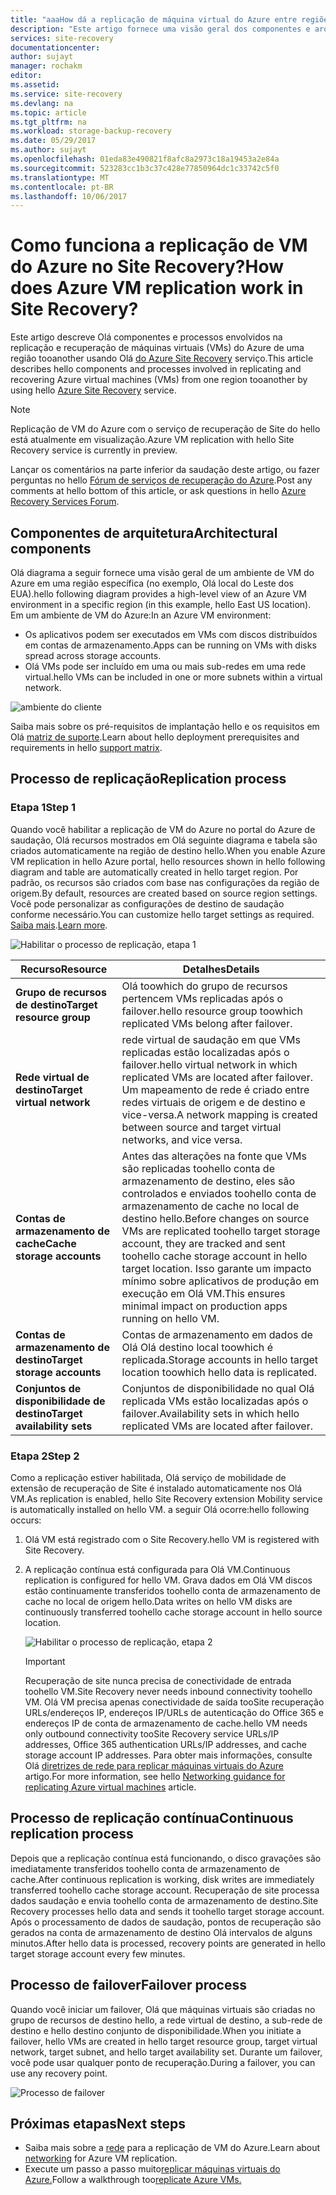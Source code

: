 ```yaml
---
title: "aaaHow dá a replicação de máquina virtual do Azure entre regiões do Azure trabalho no Azure Site Recovery?  | Microsoft Docs"
description: "Este artigo fornece uma visão geral dos componentes e arquitetura usada ao replicar máquinas virtuais do Azure entre regiões do Azure usando o serviço do Azure Site Recovery hello."
services: site-recovery
documentationcenter: 
author: sujayt
manager: rochakm
editor: 
ms.assetid: 
ms.service: site-recovery
ms.devlang: na
ms.topic: article
ms.tgt_pltfrm: na
ms.workload: storage-backup-recovery
ms.date: 05/29/2017
ms.author: sujayt
ms.openlocfilehash: 01eda83e490821f8afc8a2973c18a19453a2e84a
ms.sourcegitcommit: 523283cc1b3c37c428e77850964dc1c33742c5f0
ms.translationtype: MT
ms.contentlocale: pt-BR
ms.lasthandoff: 10/06/2017
---
```

# <a name="how-does-azure-vm-replication-work-in-site-recovery"></a><span data-ttu-id="76f8d-104">Como funciona a replicação de VM do Azure no Site Recovery?</span><span class="sxs-lookup"><span data-stu-id="76f8d-104">How does Azure VM replication work in Site Recovery?</span></span>


<span data-ttu-id="76f8d-105">Este artigo descreve Olá componentes e processos envolvidos na replicação e recuperação de máquinas virtuais (VMs) do Azure de uma região tooanother usando Olá [do Azure Site Recovery](site-recovery-overview.md) serviço.</span><span class="sxs-lookup"><span data-stu-id="76f8d-105">This article describes hello components and processes involved in replicating and recovering Azure virtual machines (VMs) from one region tooanother by using hello [Azure Site Recovery](site-recovery-overview.md) service.</span></span>

>[!NOTE]
><span data-ttu-id="76f8d-106">Replicação de VM do Azure com o serviço de recuperação de Site do hello está atualmente em visualização.</span><span class="sxs-lookup"><span data-stu-id="76f8d-106">Azure VM replication with hello Site Recovery service is currently in preview.</span></span>

<span data-ttu-id="76f8d-107">Lançar os comentários na parte inferior da saudação deste artigo, ou fazer perguntas no hello [Fórum de serviços de recuperação do Azure](https://social.msdn.microsoft.com/forums/azure/home?forum=hypervrecovmgr).</span><span class="sxs-lookup"><span data-stu-id="76f8d-107">Post any comments at hello bottom of this article, or ask questions in hello [Azure Recovery Services Forum](https://social.msdn.microsoft.com/forums/azure/home?forum=hypervrecovmgr).</span></span>

## <a name="architectural-components"></a><span data-ttu-id="76f8d-108">Componentes de arquitetura</span><span class="sxs-lookup"><span data-stu-id="76f8d-108">Architectural components</span></span>

<span data-ttu-id="76f8d-109">Olá diagrama a seguir fornece uma visão geral de um ambiente de VM do Azure em uma região específica (no exemplo, Olá local do Leste dos EUA).</span><span class="sxs-lookup"><span data-stu-id="76f8d-109">hello following diagram provides a high-level view of an Azure VM environment in a specific region (in this example, hello East US location).</span></span> <span data-ttu-id="76f8d-110">Em um ambiente de VM do Azure:</span><span class="sxs-lookup"><span data-stu-id="76f8d-110">In an Azure VM environment:</span></span>
- <span data-ttu-id="76f8d-111">Os aplicativos podem ser executados em VMs com discos distribuídos em contas de armazenamento.</span><span class="sxs-lookup"><span data-stu-id="76f8d-111">Apps can be running on VMs with disks spread across storage accounts.</span></span>
- <span data-ttu-id="76f8d-112">Olá VMs pode ser incluído em uma ou mais sub-redes em uma rede virtual.</span><span class="sxs-lookup"><span data-stu-id="76f8d-112">hello VMs can be included in one or more subnets within a virtual network.</span></span>

![ambiente do cliente](./media/site-recovery-azure-to-azure-architecture/source-environment.png)

<span data-ttu-id="76f8d-114">Saiba mais sobre os pré-requisitos de implantação hello e os requisitos em Olá [matriz de suporte](site-recovery-support-matrix-azure-to-azure.md).</span><span class="sxs-lookup"><span data-stu-id="76f8d-114">Learn about hello deployment prerequisites and requirements in hello [support matrix](site-recovery-support-matrix-azure-to-azure.md).</span></span>

## <a name="replication-process"></a><span data-ttu-id="76f8d-115">Processo de replicação</span><span class="sxs-lookup"><span data-stu-id="76f8d-115">Replication process</span></span>

### <a name="step-1"></a><span data-ttu-id="76f8d-116">Etapa 1</span><span class="sxs-lookup"><span data-stu-id="76f8d-116">Step 1</span></span>

<span data-ttu-id="76f8d-117">Quando você habilitar a replicação de VM do Azure no portal do Azure de saudação, Olá recursos mostrados em Olá seguinte diagrama e tabela são criados automaticamente na região de destino hello.</span><span class="sxs-lookup"><span data-stu-id="76f8d-117">When you enable Azure VM replication in hello Azure portal, hello resources shown in hello following diagram and table are automatically created in hello target region.</span></span> <span data-ttu-id="76f8d-118">Por padrão, os recursos são criados com base nas configurações da região de origem.</span><span class="sxs-lookup"><span data-stu-id="76f8d-118">By default, resources are created based on source region settings.</span></span> <span data-ttu-id="76f8d-119">Você pode personalizar as configurações de destino de saudação conforme necessário.</span><span class="sxs-lookup"><span data-stu-id="76f8d-119">You can customize hello target settings as required.</span></span> <span data-ttu-id="76f8d-120">[Saiba mais](site-recovery-replicate-azure-to-azure.md).</span><span class="sxs-lookup"><span data-stu-id="76f8d-120">[Learn more](site-recovery-replicate-azure-to-azure.md).</span></span>

![Habilitar o processo de replicação, etapa 1](./media/site-recovery-azure-to-azure-architecture/enable-replication-step-1.png)

<span data-ttu-id="76f8d-122">**Recurso**</span><span class="sxs-lookup"><span data-stu-id="76f8d-122">**Resource**</span></span> | <span data-ttu-id="76f8d-123">**Detalhes**</span><span class="sxs-lookup"><span data-stu-id="76f8d-123">**Details**</span></span>
--- | ---
<span data-ttu-id="76f8d-124">**Grupo de recursos de destino**</span><span class="sxs-lookup"><span data-stu-id="76f8d-124">**Target resource group**</span></span> | <span data-ttu-id="76f8d-125">Olá toowhich do grupo de recursos pertencem VMs replicadas após o failover.</span><span class="sxs-lookup"><span data-stu-id="76f8d-125">hello resource group toowhich replicated VMs belong after failover.</span></span>
<span data-ttu-id="76f8d-126">**Rede virtual de destino**</span><span class="sxs-lookup"><span data-stu-id="76f8d-126">**Target virtual network**</span></span> | <span data-ttu-id="76f8d-127">rede virtual de saudação em que VMs replicadas estão localizadas após o failover.</span><span class="sxs-lookup"><span data-stu-id="76f8d-127">hello virtual network in which replicated VMs are located after failover.</span></span> <span data-ttu-id="76f8d-128">Um mapeamento de rede é criado entre redes virtuais de origem e de destino e vice-versa.</span><span class="sxs-lookup"><span data-stu-id="76f8d-128">A network mapping is created between source and target virtual networks, and vice versa.</span></span>
<span data-ttu-id="76f8d-129">**Contas de armazenamento de cache**</span><span class="sxs-lookup"><span data-stu-id="76f8d-129">**Cache storage accounts**</span></span> | <span data-ttu-id="76f8d-130">Antes das alterações na fonte que VMs são replicadas toohello conta de armazenamento de destino, eles são controlados e enviados toohello conta de armazenamento de cache no local de destino hello.</span><span class="sxs-lookup"><span data-stu-id="76f8d-130">Before changes on source VMs are replicated toohello target storage account, they are tracked and sent toohello cache storage account in hello target location.</span></span> <span data-ttu-id="76f8d-131">Isso garante um impacto mínimo sobre aplicativos de produção em execução em Olá VM.</span><span class="sxs-lookup"><span data-stu-id="76f8d-131">This ensures minimal impact on production apps running on hello VM.</span></span>
<span data-ttu-id="76f8d-132">**Contas de armazenamento de destino**</span><span class="sxs-lookup"><span data-stu-id="76f8d-132">**Target storage accounts**</span></span>  | <span data-ttu-id="76f8d-133">Contas de armazenamento em dados de Olá Olá destino local toowhich é replicada.</span><span class="sxs-lookup"><span data-stu-id="76f8d-133">Storage accounts in hello target location toowhich hello data is replicated.</span></span>
<span data-ttu-id="76f8d-134">**Conjuntos de disponibilidade de destino**</span><span class="sxs-lookup"><span data-stu-id="76f8d-134">**Target availability sets**</span></span>  | <span data-ttu-id="76f8d-135">Conjuntos de disponibilidade no qual Olá replicada VMs estão localizadas após o failover.</span><span class="sxs-lookup"><span data-stu-id="76f8d-135">Availability sets in which hello replicated VMs are located after failover.</span></span>

### <a name="step-2"></a><span data-ttu-id="76f8d-136">Etapa 2</span><span class="sxs-lookup"><span data-stu-id="76f8d-136">Step 2</span></span>

<span data-ttu-id="76f8d-137">Como a replicação estiver habilitada, Olá serviço de mobilidade de extensão de recuperação de Site é instalado automaticamente nos Olá VM.</span><span class="sxs-lookup"><span data-stu-id="76f8d-137">As replication is enabled, hello Site Recovery extension Mobility service is automatically installed on hello VM.</span></span> <span data-ttu-id="76f8d-138">a seguir Olá ocorre:</span><span class="sxs-lookup"><span data-stu-id="76f8d-138">hello following occurs:</span></span>

1. <span data-ttu-id="76f8d-139">Olá VM está registrado com o Site Recovery.</span><span class="sxs-lookup"><span data-stu-id="76f8d-139">hello VM is registered with Site Recovery.</span></span>

2. <span data-ttu-id="76f8d-140">A replicação contínua está configurada para Olá VM.</span><span class="sxs-lookup"><span data-stu-id="76f8d-140">Continuous replication is configured for hello VM.</span></span> <span data-ttu-id="76f8d-141">Grava dados em Olá VM discos estão continuamente transferidos toohello conta de armazenamento de cache no local de origem hello.</span><span class="sxs-lookup"><span data-stu-id="76f8d-141">Data writes on hello VM disks are continuously transferred toohello cache storage account in hello source location.</span></span>

   ![Habilitar o processo de replicação, etapa 2](./media/site-recovery-azure-to-azure-architecture/enable-replication-step-2.png)

   >[!IMPORTANT]
   > <span data-ttu-id="76f8d-143">Recuperação de site nunca precisa de conectividade de entrada toohello VM.</span><span class="sxs-lookup"><span data-stu-id="76f8d-143">Site Recovery never needs inbound connectivity toohello VM.</span></span> <span data-ttu-id="76f8d-144">Olá VM precisa apenas conectividade de saída tooSite recuperação URLs/endereços IP, endereços IP/URLs de autenticação do Office 365 e endereços IP de conta de armazenamento de cache.</span><span class="sxs-lookup"><span data-stu-id="76f8d-144">hello VM needs only outbound connectivity tooSite Recovery service URLs/IP addresses, Office 365 authentication URLs/IP addresses, and cache storage account IP addresses.</span></span> <span data-ttu-id="76f8d-145">Para obter mais informações, consulte Olá [diretrizes de rede para replicar máquinas virtuais do Azure](site-recovery-azure-to-azure-networking-guidance.md) artigo.</span><span class="sxs-lookup"><span data-stu-id="76f8d-145">For more information, see hello [Networking guidance for replicating Azure virtual machines](site-recovery-azure-to-azure-networking-guidance.md) article.</span></span>

## <a name="continuous-replication-process"></a><span data-ttu-id="76f8d-146">Processo de replicação contínua</span><span class="sxs-lookup"><span data-stu-id="76f8d-146">Continuous replication process</span></span>

<span data-ttu-id="76f8d-147">Depois que a replicação contínua está funcionando, o disco gravações são imediatamente transferidos toohello conta de armazenamento de cache.</span><span class="sxs-lookup"><span data-stu-id="76f8d-147">After continuous replication is working, disk writes are immediately transferred toohello cache storage account.</span></span> <span data-ttu-id="76f8d-148">Recuperação de site processa dados saudação e envia toohello conta de armazenamento de destino.</span><span class="sxs-lookup"><span data-stu-id="76f8d-148">Site Recovery processes hello data and sends it toohello target storage account.</span></span> <span data-ttu-id="76f8d-149">Após o processamento de dados de saudação, pontos de recuperação são gerados na conta de armazenamento de destino Olá intervalos de alguns minutos.</span><span class="sxs-lookup"><span data-stu-id="76f8d-149">After hello data is processed, recovery points are generated in hello target storage account every few minutes.</span></span>

## <a name="failover-process"></a><span data-ttu-id="76f8d-150">Processo de failover</span><span class="sxs-lookup"><span data-stu-id="76f8d-150">Failover process</span></span>

<span data-ttu-id="76f8d-151">Quando você iniciar um failover, Olá que máquinas virtuais são criadas no grupo de recursos de destino hello, a rede virtual de destino, a sub-rede de destino e hello destino conjunto de disponibilidade.</span><span class="sxs-lookup"><span data-stu-id="76f8d-151">When you initiate a failover, hello VMs are created in hello target resource group, target virtual network, target subnet, and hello target availability set.</span></span> <span data-ttu-id="76f8d-152">Durante um failover, você pode usar qualquer ponto de recuperação.</span><span class="sxs-lookup"><span data-stu-id="76f8d-152">During a failover, you can use any recovery point.</span></span>

![Processo de failover](./media/site-recovery-azure-to-azure-architecture/failover.png)

## <a name="next-steps"></a><span data-ttu-id="76f8d-154">Próximas etapas</span><span class="sxs-lookup"><span data-stu-id="76f8d-154">Next steps</span></span>

- <span data-ttu-id="76f8d-155">Saiba mais sobre a [rede](site-recovery-azure-to-azure-networking-guidance.md) para a replicação de VM do Azure.</span><span class="sxs-lookup"><span data-stu-id="76f8d-155">Learn about [networking](site-recovery-azure-to-azure-networking-guidance.md) for Azure VM replication.</span></span>
- <span data-ttu-id="76f8d-156">Execute um passo a passo muito[replicar máquinas virtuais do Azure.](site-recovery-azure-to-azure.md)</span><span class="sxs-lookup"><span data-stu-id="76f8d-156">Follow a walkthrough too[replicate Azure VMs.](site-recovery-azure-to-azure.md)</span></span>
